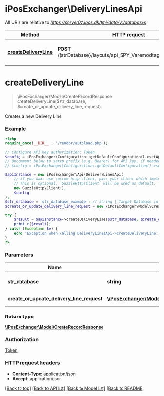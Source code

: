 # iPosExchanger\DeliveryLinesApi

All URIs are relative to *https://server02.ipos.dk/fmi/data/v1/databases*

Method | HTTP request | Description
------------- | ------------- | -------------
[**createDeliveryLine**](DeliveryLinesApi.md#createDeliveryLine) | **POST** /{strDatabase}/layouts/api_SPY_Varemodtagelse_linie/records | Creates a new Delivery Line


# **createDeliveryLine**
> \iPosExchanger\Model\CreateRecordResponse createDeliveryLine($str_database, $create_or_update_delivery_line_request)

Creates a new Delivery Line

### Example
```php
<?php
require_once(__DIR__ . '/vendor/autoload.php');

// Configure API key authorization: Token
$config = iPosExchanger\Configuration::getDefaultConfiguration()->setApiKey('Authorization', 'YOUR_API_KEY');
// Uncomment below to setup prefix (e.g. Bearer) for API key, if needed
// $config = iPosExchanger\Configuration::getDefaultConfiguration()->setApiKeyPrefix('Authorization', 'Bearer');

$apiInstance = new iPosExchanger\Api\DeliveryLinesApi(
    // If you want use custom http client, pass your client which implements `GuzzleHttp\ClientInterface`.
    // This is optional, `GuzzleHttp\Client` will be used as default.
    new GuzzleHttp\Client(),
    $config
);
$str_database = 'str_database_example'; // string | Target Database in FileMaker
$create_or_update_delivery_line_request = new \iPosExchanger\Model\CreateOrUpdateDeliveryLineRequest(); // \iPosExchanger\Model\CreateOrUpdateDeliveryLineRequest | Record to be created

try {
    $result = $apiInstance->createDeliveryLine($str_database, $create_or_update_delivery_line_request);
    print_r($result);
} catch (Exception $e) {
    echo 'Exception when calling DeliveryLinesApi->createDeliveryLine: ', $e->getMessage(), PHP_EOL;
}
?>
```

### Parameters

Name | Type | Description  | Notes
------------- | ------------- | ------------- | -------------
 **str_database** | **string**| Target Database in FileMaker |
 **create_or_update_delivery_line_request** | [**\iPosExchanger\Model\CreateOrUpdateDeliveryLineRequest**](../Model/CreateOrUpdateDeliveryLineRequest.md)| Record to be created | [optional]

### Return type

[**\iPosExchanger\Model\CreateRecordResponse**](../Model/CreateRecordResponse.md)

### Authorization

[Token](../../README.md#Token)

### HTTP request headers

 - **Content-Type**: application/json
 - **Accept**: application/json

[[Back to top]](#) [[Back to API list]](../../README.md#documentation-for-api-endpoints) [[Back to Model list]](../../README.md#documentation-for-models) [[Back to README]](../../README.md)

